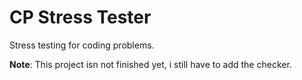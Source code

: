# CP Stress Tester
Stress testing for coding problems.

**Note**: This project isn not finished yet, i still have to add the checker.
